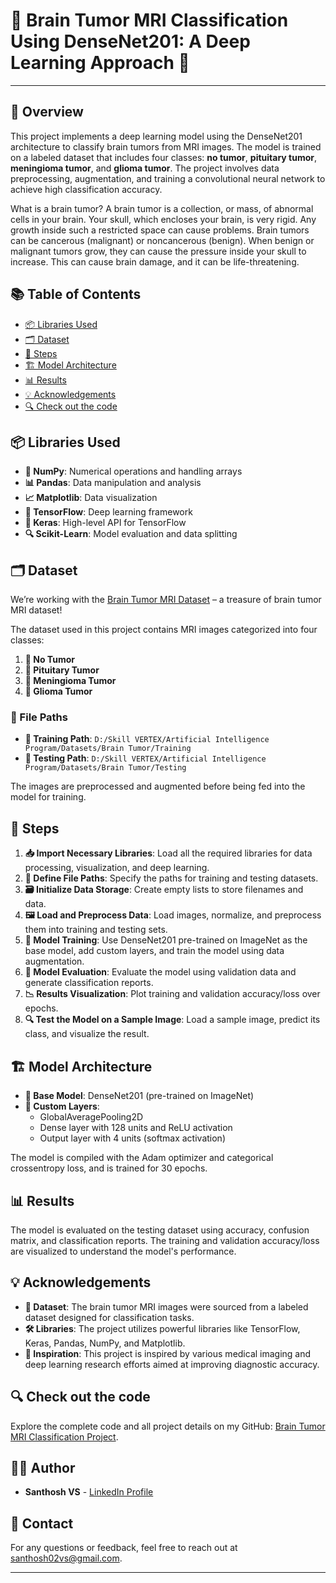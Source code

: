 # 🧠 Brain Tumor MRI Classification Using DenseNet201: A Deep Learning Approach 🚀

---

## 🌟 Overview

This project implements a deep learning model using the DenseNet201 architecture to classify brain tumors from MRI images. The model is trained on a labeled dataset that includes four classes: **no tumor**, **pituitary tumor**, **meningioma tumor**, and **glioma tumor**. The project involves data preprocessing, augmentation, and training a convolutional neural network to achieve high classification accuracy.

What is a brain tumor?
A brain tumor is a collection, or mass, of abnormal cells in your brain. Your skull, which encloses your brain, is very rigid. Any growth inside such a restricted space can cause problems. Brain tumors can be cancerous (malignant) or noncancerous (benign). When benign or malignant tumors grow, they can cause the pressure inside your skull to increase. This can cause brain damage, and it can be life-threatening.



## 📚 Table of Contents

- [📦 Libraries Used](#libraries-used)
- [🗂 Dataset](#dataset)
- [📝 Steps](#steps)
- [🏗 Model Architecture](#model-architecture)
- [📊 Results](#results)
- [💡 Acknowledgements](#acknowledgements)
- [🔍 Check out the code](#check-out-the-code)

## 📦 Libraries Used

- **🔢 NumPy**: Numerical operations and handling arrays
- **📊 Pandas**: Data manipulation and analysis
- **📈 Matplotlib**: Data visualization
- **🤖 TensorFlow**: Deep learning framework
- **🧬 Keras**: High-level API for TensorFlow
- **🔍 Scikit-Learn**: Model evaluation and data splitting

## 🗂 Dataset

We’re working with the [Brain Tumor MRI Dataset](https://www.kaggle.com/datasets/masoudnickparvar/brain-tumor-mri-dataset) – a treasure of brain tumor MRI dataset! 

The dataset used in this project contains MRI images categorized into four classes:
1. **🧠 No Tumor**
2. **🧠 Pituitary Tumor**
3. **🧠 Meningioma Tumor**
4. **🧠 Glioma Tumor**

### 📁 File Paths
- **📂 Training Path**: `D:/Skill VERTEX/Artificial Intelligence Program/Datasets/Brain Tumor/Training`
- **📂 Testing Path**: `D:/Skill VERTEX/Artificial Intelligence Program/Datasets/Brain Tumor/Testing`

The images are preprocessed and augmented before being fed into the model for training.

## 📝 Steps

1. **📥 Import Necessary Libraries**: Load all the required libraries for data processing, visualization, and deep learning.
2. **📂 Define File Paths**: Specify the paths for training and testing datasets.
3. **🗃 Initialize Data Storage**: Create empty lists to store filenames and data.
4. **🖼 Load and Preprocess Data**: Load images, normalize, and preprocess them into training and testing sets.
5. **🚀 Model Training**: Use DenseNet201 pre-trained on ImageNet as the base model, add custom layers, and train the model using data augmentation.
6. **🧪 Model Evaluation**: Evaluate the model using validation data and generate classification reports.
7. **📉 Results Visualization**: Plot training and validation accuracy/loss over epochs.
8. **🔍 Test the Model on a Sample Image**: Load a sample image, predict its class, and visualize the result.

## 🏗 Model Architecture

- **🧠 Base Model**: DenseNet201 (pre-trained on ImageNet)
- **🔧 Custom Layers**:
  - GlobalAveragePooling2D
  - Dense layer with 128 units and ReLU activation
  - Output layer with 4 units (softmax activation)

The model is compiled with the Adam optimizer and categorical crossentropy loss, and is trained for 30 epochs.

## 📊 Results

The model is evaluated on the testing dataset using accuracy, confusion matrix, and classification reports. The training and validation accuracy/loss are visualized to understand the model's performance.

## 💡 Acknowledgements

- **📄 Dataset**: The brain tumor MRI images were sourced from a labeled dataset designed for classification tasks.
- **🛠 Libraries**: The project utilizes powerful libraries like TensorFlow, Keras, Pandas, NumPy, and Matplotlib.
- **💭 Inspiration**: This project is inspired by various medical imaging and deep learning research efforts aimed at improving diagnostic accuracy.

## 🔍 Check out the code

Explore the complete code and all project details on my GitHub: [Brain Tumor MRI Classification Project](https://github.com/Itssanthoshhere/Brain-Tumor-MRI-Classification-using-DenseNet201). 

## 👨‍💻 Author

- **Santhosh VS** - [LinkedIn Profile](https://www.linkedin.com/in/thesanthoshvs/)

## 📧 Contact

For any questions or feedback, feel free to reach out at [santhosh02vs@gmail.com](mailto:santhosh02vs@gmail.com).

---
